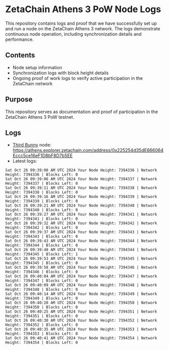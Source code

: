 # ZetaChain Athens 3 PoW Node Logs
This repository contains logs and proof that we have successfully set up and run a node on the ZetaChain Athens 3 network. The logs demonstrate continuous node operation, including synchronization details and performance.

## Contents
- Node setup information
- Synchronization logs with block height details
- Ongoing proof of work logs to verify active participation in the ZetaChain network

## Purpose
This repository serves as documentation and proof of participation in the ZetaChain Athens 3 PoW testnet.

## Logs

- [Third Bunny](https://thirdbunny.xyz/) node: https://athens.explorer.zetachain.com/address/0x225254d35dE666064Eccc5ce16eF1D8bF8D7b5EE
- Latest logs:
```
Sat Oct 26 09:39:00 AM UTC 2024 Your Node Height: 7394336 | Network Height: 7394336 | Blocks Left: 0
Sat Oct 26 09:39:06 AM UTC 2024 Your Node Height: 7394337 | Network Height: 7394337 | Blocks Left: 0
Sat Oct 26 09:39:11 AM UTC 2024 Your Node Height: 7394338 | Network Height: 7394338 | Blocks Left: 0
Sat Oct 26 09:39:16 AM UTC 2024 Your Node Height: 7394339 | Network Height: 7394339 | Blocks Left: 0
Sat Oct 26 09:39:21 AM UTC 2024 Your Node Height: 7394340 | Network Height: 7394340 | Blocks Left: 0
Sat Oct 26 09:39:27 AM UTC 2024 Your Node Height: 7394341 | Network Height: 7394341 | Blocks Left: 0
Sat Oct 26 09:39:32 AM UTC 2024 Your Node Height: 7394342 | Network Height: 7394342 | Blocks Left: 0
Sat Oct 26 09:39:37 AM UTC 2024 Your Node Height: 7394343 | Network Height: 7394343 | Blocks Left: 0
Sat Oct 26 09:39:43 AM UTC 2024 Your Node Height: 7394344 | Network Height: 7394344 | Blocks Left: 0
Sat Oct 26 09:39:48 AM UTC 2024 Your Node Height: 7394344 | Network Height: 7394345 | Blocks Left: 1
Sat Oct 26 09:39:53 AM UTC 2024 Your Node Height: 7394345 | Network Height: 7394345 | Blocks Left: 0
Sat Oct 26 09:39:58 AM UTC 2024 Your Node Height: 7394346 | Network Height: 7394346 | Blocks Left: 0
Sat Oct 26 09:40:04 AM UTC 2024 Your Node Height: 7394347 | Network Height: 7394347 | Blocks Left: 0
Sat Oct 26 09:40:09 AM UTC 2024 Your Node Height: 7394348 | Network Height: 7394348 | Blocks Left: 0
Sat Oct 26 09:40:14 AM UTC 2024 Your Node Height: 7394349 | Network Height: 7394349 | Blocks Left: 0
Sat Oct 26 09:40:20 AM UTC 2024 Your Node Height: 7394350 | Network Height: 7394350 | Blocks Left: 0
Sat Oct 26 09:40:25 AM UTC 2024 Your Node Height: 7394351 | Network Height: 7394351 | Blocks Left: 0
Sat Oct 26 09:40:30 AM UTC 2024 Your Node Height: 7394352 | Network Height: 7394352 | Blocks Left: 0
Sat Oct 26 09:40:35 AM UTC 2024 Your Node Height: 7394353 | Network Height: 7394353 | Blocks Left: 0
Sat Oct 26 09:40:41 AM UTC 2024 Your Node Height: 7394354 | Network Height: 7394354 | Blocks Left: 0
```
